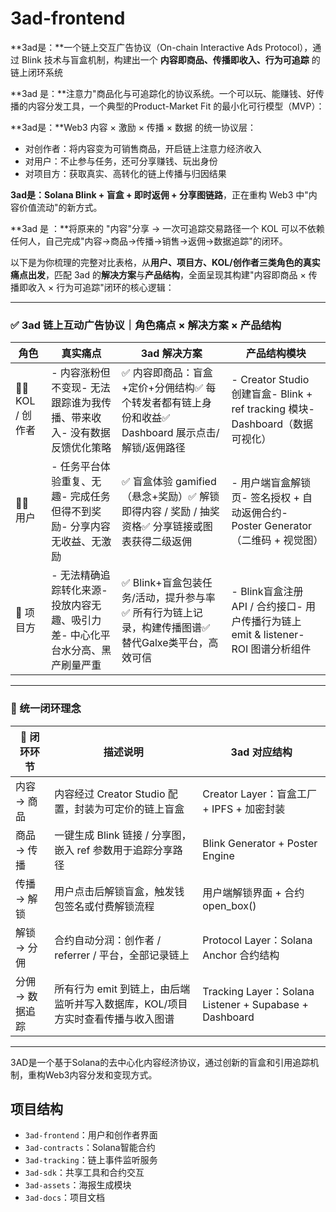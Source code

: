 # 3ad-frontend

**3ad是：**一个链上交互广告协议（On-chain Interactive Ads Protocol），通过 Blink 技术与盲盒机制，构建出一个 **内容即商品、传播即收入、行为可追踪** 的链上闭环系统

**3ad 是：**注意力"商品化与可追踪化的协议系统。一个可以玩、能赚钱、好传播的内容分发工具，一个典型的Product-Market Fit 的最小化可行模型（MVP）：

**3ad是：**Web3 内容 × 激励 × 传播 × 数据 的统一协议层：

- 对创作者：将内容变为可销售商品，开启链上注意力经济收入
- 对用户：不止参与任务，还可分享赚钱、玩出身份
- 对项目方：获取真实、高转化的链上传播与归因结果

**3ad是：Solana Blink + 盲盒 + 即时返佣 + 分享图链路**，正在重构 Web3 中"内容价值流动"的新方式。

**3ad 是 ：**将原来的 "内容"分享 → 一次可追踪交易路径一个 KOL 可以不依赖任何人，自己完成"内容→商品→传播→销售→返佣→数据追踪"的闭环。

以下是为你梳理的完整对比表格，从**用户、项目方、KOL/创作者三类角色的真实痛点出发**，匹配 3ad 的**解决方案**与**产品结构**，全面呈现其构建"内容即商品 × 传播即收入 × 行为可追踪"闭环的核心逻辑：

---

### **✅ 3ad 链上互动广告协议｜角色痛点 × 解决方案 × 产品结构**

| **角色** | **真实痛点** | **3ad 解决方案** | **产品结构模块** |
| --- | --- | --- | --- |
| 🧑‍🎤 KOL / 创作者 | - 内容涨粉但不变现- 无法跟踪谁为我传播、带来收入- 没有数据反馈优化策略 | ✅ 内容即商品：盲盒+定价+分佣结构✅ 每个转发者都有链上身份和收益✅ Dashboard 展示点击/解锁/返佣路径 | - Creator Studio 创建盲盒- Blink + ref tracking 模块- Dashboard（数据可视化） |
| 🧍‍♂️ 用户 | - 任务平台体验重复、无趣- 完成任务但得不到奖励- 分享内容无收益、无激励 | ✅ 盲盒体验 gamified（悬念+奖励）✅ 解锁即得内容 / 奖励 / 抽奖资格✅ 分享链接或图表获得二级返佣 | - 用户端盲盒解锁页- 签名授权 + 自动返佣合约- Poster Generator（二维码 + 视觉图） |
| 🏢 项目方 | - 无法精确追踪转化来源- 投放内容无趣、吸引力差- 中心化平台水分高、黑产刷量严重 | ✅ Blink+盲盒包装任务/活动，提升参与率✅ 所有行为链上记录，构建传播图谱✅ 替代Galxe类平台，高效可信 | - Blink盲盒注册 API / 合约接口- 用户传播行为链上 emit & listener- ROI 图谱分析组件 |

---

### **🎯 统一闭环理念**

| **🔄 闭环环节** | **描述说明** | **3ad 对应结构** |
| --- | --- | --- |
| 内容 → 商品 | 内容经过 Creator Studio 配置，封装为可定价的链上盲盒 | Creator Layer：盲盒工厂 + IPFS + 加密封装 |
| 商品 → 传播 | 一键生成 Blink 链接 / 分享图，嵌入 ref 参数用于追踪分享路径 | Blink Generator + Poster Engine |
| 传播 → 解锁 | 用户点击后解锁盲盒，触发钱包签名或付费解锁流程 | 用户端解锁界面 + 合约 open_box() |
| 解锁 → 分佣 | 合约自动分润：创作者 / referrer / 平台，全部记录链上 | Protocol Layer：Solana Anchor 合约结构 |
| 分佣 → 数据追踪 | 所有行为 emit 到链上，由后端监听并写入数据库，KOL/项目方实时查看传播与收入图谱 | Tracking Layer：Solana Listener + Supabase + Dashboard |

---

3AD是一个基于Solana的去中心化内容经济协议，通过创新的盲盒和引用追踪机制，重构Web3内容分发和变现方式。

## 项目结构

- `3ad-frontend`：用户和创作者界面
- `3ad-contracts`：Solana智能合约
- `3ad-tracking`：链上事件监听服务
- `3ad-sdk`：共享工具和合约交互
- `3ad-assets`：海报生成模块
- `3ad-docs`：项目文档

